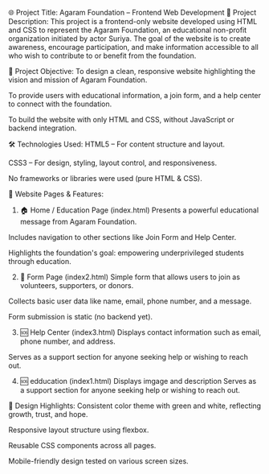 

🌐 Project Title: Agaram Foundation – Frontend Web Development
🧾 Project Description:
This project is a frontend-only website developed using HTML and CSS to represent the Agaram Foundation, an educational non-profit organization initiated by actor Suriya. The goal of the website is to create awareness, encourage participation, and make information accessible to all who wish to contribute to or benefit from the foundation.

🎯 Project Objective:
To design a clean, responsive website highlighting the vision and mission of Agaram Foundation.

To provide users with educational information, a join form, and a help center to connect with the foundation.

To build the website with only HTML and CSS, without JavaScript or backend integration.

🛠️ Technologies Used:
HTML5 – For content structure and layout.

CSS3 – For design, styling, layout control, and responsiveness.

No frameworks or libraries were used (pure HTML & CSS).

📄 Website Pages & Features:
1. 🏠 Home / Education Page (index.html)
Presents a powerful educational message from Agaram Foundation.

Includes navigation to other sections like Join Form and Help Center.

Highlights the foundation's goal: empowering underprivileged students through education.

2. 📝 Form Page (index2.html)
Simple form that allows users to join as volunteers, supporters, or donors.

Collects basic user data like name, email, phone number, and a message.

Form submission is static (no backend yet).

3. 🆘 Help Center (index3.html)
Displays contact information such as email, phone number, and address.

Serves as a support section for anyone seeking help or wishing to reach out.

4. 🆘 edducation (index1.html)
Displays imgage and description
Serves as a support section for anyone seeking help or wishing to reach out.

🎨 Design Highlights:
Consistent color theme with green and white, reflecting growth, trust, and hope.

Responsive layout structure using flexbox.

Reusable CSS components across all pages.

Mobile-friendly design tested on various screen sizes.


